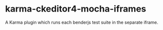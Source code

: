 # karma-ckeditor4-mocha-iframes
A Karma plugin which runs each benderjs test suite in the separate iframe.
